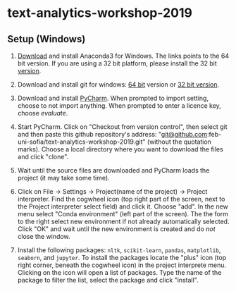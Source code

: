 # text-analytics-workshop-2019

## Setup (Windows)

1. [Download](https://repo.anaconda.com/archive/Anaconda3-2019.10-Windows-x86_64.exe) and install Anaconda3 for Windows. The links points to the 64 bit version. If you are using a 32 bit platform, please install the 32 bit [version](https://repo.anaconda.com/archive/Anaconda3-2019.10-Windows-x86.exe).

2. Download and install git for windows: [64 bit](https://github.com/git-for-windows/git/releases/download/v2.24.0.windows.2/Git-2.24.0.2-64-bit.exe) version or [32 bit version](https://github.com/git-for-windows/git/releases/download/v2.24.0.windows.2/Git-2.24.0.2-32-bit.exe).

3. Download and install [PyCharm](https://www.jetbrains.com/pycharm/download/). When prompted to import setting, choose to not import anything. When prompted to enter a licence key, choose _evaluate_.

4. Start PyCharm. Click on "Checkout from version control", then select git and then paste this github repository's address: "git@github.com:feb-uni-sofia/text-analytics-workshop-2019.git" (without the quotation marks).
Choose a local directory where you want to download the files and click "clone".

5. Wait until the source files are downloaded and PyCharm loads the project (it may take some time).

6. Click on File -> Settings -> Project(name of the project) -> Project interpreter. Find the cogwheel icon (top right part of the screen, next to the  Project interpreter select field) and click it. Choose "add". In the new menu select "Conda environment" (left part of the screen). The the form to the right select new environment if not already automatically selected. Click "OK" and wait until the new environment is created and do _not_ close the window.

7. Install the following packages: `nltk`, `scikit-learn`, `pandas`, `matplotlib`, `seaborn`, and `jupyter`. To install the packages locate the "plus" icon (top right corner, beneath the cogwheel icon) in the project interprete menu. Clicking on the icon
will open a list of packages. Type the name of the package to filter the list, select the package and click "install".

